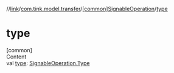 //[link](../../index.md)/[com.tink.model.transfer](../index.md)/[[common]SignableOperation](index.md)/[type](type.md)



# type  
[common]  
Content  
val [type](type.md): [SignableOperation.Type](-type/index.md)  



